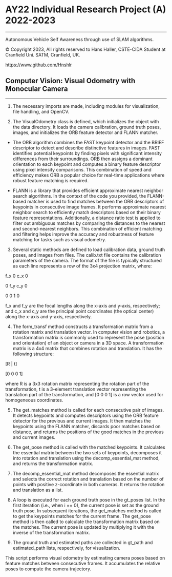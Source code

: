# AY22 Individual Research Project (A) 2022-2023

---

Autonomous Vehicle Self Awareness through use of SLAM algorithms.

© Copyright 2023, All rights reserved to Hans Haller, CSTE-CIDA Student at Cranfield Uni. SATM, Cranfield, UK.

https://www.github.com/Hnshlr

## Computer Vision: Visual Odometry with Monocular Camera

---

1. The necessary imports are made, including modules for visualization, file handling, and OpenCV.


2. The VisualOdometry class is defined, which initializes the object with the data directory. It loads the camera calibration, ground truth poses, images, and initializes the ORB feature detector and FLANN matcher.
- The ORB algorithm combines the FAST keypoint detector and the BRIEF descriptor to detect and describe distinctive features in images. FAST identifies potential keypoints by finding pixels with significant intensity differences from their surroundings. ORB then assigns a dominant orientation to each keypoint and computes a binary feature descriptor using pixel intensity comparisons. This combination of speed and efficiency makes ORB a popular choice for real-time applications where robust feature matching is required.


- FLANN is a library that provides efficient approximate nearest neighbor search algorithms. In the context of the code you provided, the FLANN-based matcher is used to find matches between the ORB descriptors of keypoints in consecutive image frames. It performs approximate nearest neighbor search to efficiently match descriptors based on their binary feature representations. Additionally, a distance ratio test is applied to filter out ambiguous matches by comparing the distances to the nearest and second-nearest neighbors. This combination of efficient matching and filtering helps improve the accuracy and robustness of feature matching for tasks such as visual odometry.

3. Several static methods are defined to load calibration data, ground truth poses, and images from files. The calib.txt file contains the calibration parameters of the camera. The format of the file is typically structured as each line represents a row of the 3x4 projection matrix, where:

f_x 0 c_x 0

0 f_y c_y 0

0 0 1 0


f_x and f_y are the focal lengths along the x-axis and y-axis, respectively; and c_x and c_y are the principal point coordinates (the optical center) along the x-axis and y-axis, respectively.

4. The form_transf method constructs a transformation matrix from a rotation matrix and translation vector. In computer vision and robotics, a transformation matrix is commonly used to represent the pose (position and orientation) of an object or camera in a 3D space.
A transformation matrix is a 4x4 matrix that combines rotation and translation. It has the following structure:

[R | t]

[0 0 0 1]

where R is a 3x3 rotation matrix representing the rotation part of the transformation, t is a 3-element translation vector representing the translation part of the transformation, and [0 0 0 1] is a row vector used for homogeneous coordinates.

5. The get_matches method is called for each consecutive pair of images. It detects keypoints and computes descriptors using the ORB feature detector for the previous and current images. It then matches the keypoints using the FLANN matcher, discards poor matches based on distance, and returns the positions of the good matches in the previous and current images.


6. The get_pose method is called with the matched keypoints. It calculates the essential matrix between the two sets of keypoints, decomposes it into rotation and translation using the decomp_essential_mat method, and returns the transformation matrix.


7. The decomp_essential_mat method decomposes the essential matrix and selects the correct rotation and translation based on the number of points with positive z-coordinate in both cameras. It returns the rotation and translation as a list.


8. A loop is executed for each ground truth pose in the gt_poses list. In the first iteration (i.e., when i == 0), the current pose is set as the ground truth pose. In subsequent iterations, the get_matches method is called to get the keypoints matches for the current frame. The get_pose method is then called to calculate the transformation matrix based on the matches. The current pose is updated by multiplying it with the inverse of the transformation matrix. 


9. The ground truth and estimated paths are collected in gt_path and estimated_path lists, respectively, for visualization.


This script performs visual odometry by estimating camera poses based on feature matches between consecutive frames. It accumulates the relative poses to compute the camera trajectory.